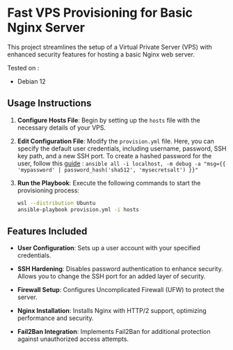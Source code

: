 # Fast VPS Provisioning for Basic Nginx Server

This project streamlines the setup of a Virtual Private Server (VPS) with enhanced security features for hosting a basic Nginx web server.

Tested on :

- Debian 12

## Usage Instructions

1. **Configure Hosts File**: Begin by setting up the `hosts` file with the necessary details of your VPS.

2. **Edit Configuration File**: Modify the `provision.yml` file. Here, you can specify the default user credentials, including username, password, SSH key path, and a new SSH port. To create a hashed password for the user, follow this [guide](https://docs.ansible.com/ansible/latest/reference_appendices/faq.html#how-do-i-generate-encrypted-passwords-for-the-user-module) : `ansible all -i localhost, -m debug -a "msg={{ 'mypassword' | password_hash('sha512', 'mysecretsalt') }}"`

3. **Run the Playbook**: Execute the following commands to start the provisioning process:

   ```bash
   wsl --distribution Ubuntu
   ansible-playbook provision.yml -i hosts
   ```

## Features Included

- **User Configuration**: Sets up a user account with your specified credentials.

- **SSH Hardening**:
  Disables password authentication to enhance security.
  Allows you to change the SSH port for an added layer of security.

- **Firewall Setup**: Configures Uncomplicated Firewall (UFW) to protect the server.

- **Nginx Installation**: Installs Nginx with HTTP/2 support, optimizing performance and security.

- **Fail2Ban Integration**: Implements Fail2Ban for additional protection against unauthorized access attempts.
